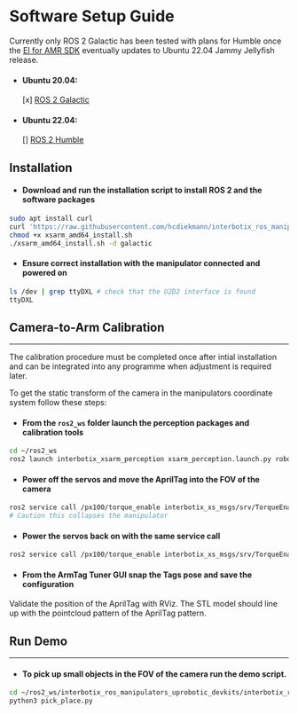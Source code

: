 # Software Setup Guide
Currently only ROS 2 Galactic has been tested with plans for Humble once the [EI for AMR SDK](https://www.intel.com/content/www/us/en/developer/topic-technology/edge-5g/edge-solutions/autonomous-mobile-robots/overview.html) eventually updates to Ubuntu 22.04 Jammy Jellyfish release.

 - #### Ubuntu 20.04: 
   [x] [ROS 2 Galactic]()
 - #### Ubuntu 22.04:
   [] [ROS 2 Humble]()

## **Installation**
- #### Download and run the installation script to install ROS 2 and the software packages 
```bash
sudo apt install curl
curl 'https://raw.githubusercontent.com/hcdiekmann/interbotix_ros_manipulators_uprobotic_devkits/galactic/interbotix_ros_xsarms/install/amd64/xsarm_amd64_install.sh' > xsarm_amd64_install.sh
chmod +x xsarm_amd64_install.sh
./xsarm_amd64_install.sh -d galactic
```
- #### Ensure correct installation with the manipulator connected and powered on
```bash
ls /dev | grep ttyDXL # check that the U2D2 interface is found
ttyDXL
```

## **Camera-to-Arm Calibration**
---
The calibration procedure must be completed once after intial installation and can be integrated into any programme when adjustment is required later. 

To get the static transform of the camera in the manipulators coordinate system follow these steps: 
- #### From the `ros2_ws` folder launch the perception packages and calibration tools
```bash
cd ~/ros2_ws
ros2 launch interbotix_xsarm_perception xsarm_perception.launch.py robot_model:=px100 use_pointcloud_tuner_gui:=true use_armtag_tuner_gui:=true
```
- #### Power off the servos and move the AprilTag into the FOV of the camera
```bash
ros2 service call /px100/torque_enable interbotix_xs_msgs/srv/TorqueEnable "{cmd_type: 'group', name: 'all', enable: false}"
# Caution this collapses the manipulator
```

- #### Power the servos back on with the same service call
```bash
ros2 service call /px100/torque_enable interbotix_xs_msgs/srv/TorqueEnable "{cmd_type: 'group', name: 'all', enable: true}"
```
- #### From the ArmTag Tuner GUI snap the Tags pose and save the configuration
Validate the position of the AprilTag with RViz. The STL model should line up with the pointcloud pattern of the AprilTag pattern.

## **Run Demo**
---
- #### To pick up small objects in the FOV of the camera run the demo script.
```bash
cd ~/ros2_ws/interbotix_ros_manipulators_uprobotic_devkits/interbotix_ros_xsarms/interbotix_xsarm_perception/demos
python3 pick_place.py
```